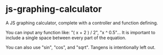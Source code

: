 # js-graphing-calculator
 A JS graphing calculator, complete with a controller and function defining.

 You can input any function like: "( x + 2 ) / 2", "x ^ 0.5"...
 It is important to include a single space between every part of the equation.

 You can also use "sin", "cos", and "sqrt". Tangens is intentionally left out.
